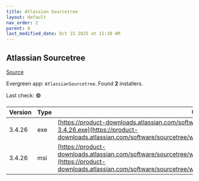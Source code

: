 ```yaml
---
title: Atlassian Sourcetree
layout: default
nav_order: 2
parent: A
last_modified_date: Oct 15 2025 at 11:30 AM
---
```


## Atlassian Sourcetree

[Source](https://www.sourcetreeapp.com/)

Evergreen app: `AtlassianSourcetree`. Found **2** installers.

Last check: 🟢

| Version | Type | URI                                                                                                                                                                                                                        |
| ------- | ---- | -------------------------------------------------------------------------------------------------------------------------------------------------------------------------------------------------------------------------- |
| 3.4.26  | exe  | [https://product-downloads.atlassian.com/software/sourcetree/windows/ga/SourceTreeSetup-3.4.26.exe](https://product-downloads.atlassian.com/software/sourcetree/windows/ga/SourceTreeSetup-3.4.26.exe)                     |
| 3.4.26  | msi  | [https://product-downloads.atlassian.com/software/sourcetree/windows/ga/SourcetreeEnterpriseSetup_3.4.26.msi](https://product-downloads.atlassian.com/software/sourcetree/windows/ga/SourcetreeEnterpriseSetup_3.4.26.msi) |
